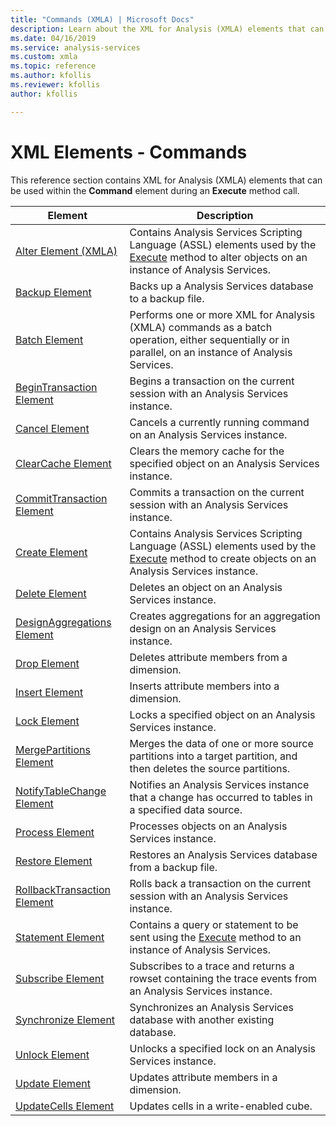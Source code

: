 ```yaml
---
title: "Commands (XMLA) | Microsoft Docs"
description: Learn about the XML for Analysis (XMLA) elements that can be used within the Command element during an Execute method call.
ms.date: 04/16/2019
ms.service: analysis-services
ms.custom: xmla
ms.topic: reference
ms.author: kfollis
ms.reviewer: kfollis
author: kfollis

---
```

# XML Elements - Commands

  This reference section contains XML for Analysis (XMLA) elements that can be used within the **Command** element during an **Execute** method call.  
  
|Element|Description|  
|-------------|-----------------|  
|[Alter Element (XMLA)](../xml-elements-commands/alter-element-xmla.md)|Contains Analysis Services Scripting Language (ASSL) elements used by the [Execute](../xml-elements-methods-execute.md) method to alter objects on an instance of Analysis Services.|  
|[Backup Element](../xml-elements-commands/backup-element-xmla.md)|Backs up a Analysis Services database to a backup file.|  
|[Batch Element](../xml-elements-commands/batch-element-xmla.md)|Performs one or more XML for Analysis (XMLA) commands as a batch operation, either sequentially or in parallel, on an instance of Analysis Services.|  
|[BeginTransaction Element](../xml-elements-commands/begintransaction-element-xmla.md)|Begins a transaction on the current session with an Analysis Services instance.|  
|[Cancel Element](../xml-elements-commands/cancel-element-xmla.md)|Cancels a currently running command on an Analysis Services instance.|  
|[ClearCache Element](../xml-elements-commands/clearcache-element-xmla.md)|Clears the memory cache for the specified object on an Analysis Services instance.|  
|[CommitTransaction Element](../xml-elements-commands/committransaction-element-xmla.md)|Commits a transaction on the current session with an Analysis Services instance.|  
|[Create Element](../xml-elements-commands/create-element-xmla.md)|Contains Analysis Services Scripting Language (ASSL) elements used by the [Execute](../xml-elements-methods-execute.md) method to create objects on an Analysis Services instance.|  
|[Delete Element](../xml-elements-commands/delete-element-xmla.md)|Deletes an object on an Analysis Services instance.|  
|[DesignAggregations Element](../xml-elements-commands/designaggregations-element-xmla.md)|Creates aggregations for an aggregation design on an Analysis Services instance.|  
|[Drop Element](../xml-elements-commands/drop-element-xmla.md)|Deletes attribute members from a dimension.|  
|[Insert Element](../xml-elements-commands/insert-element-xmla.md)|Inserts attribute members into a dimension.|  
|[Lock Element](../xml-elements-commands/lock-element-xmla.md)|Locks a specified object on an Analysis Services instance.|  
|[MergePartitions Element](../xml-elements-commands/mergepartitions-element-xmla.md)|Merges the data of one or more source partitions into a target partition, and then deletes the source partitions.|  
|[NotifyTableChange Element](../xml-elements-commands/notifytablechange-element-xmla.md)|Notifies an Analysis Services instance that a change has occurred to tables in a specified data source.|  
|[Process Element](../xml-elements-commands/process-element-xmla.md)|Processes objects on an Analysis Services instance.|  
|[Restore Element](../xml-elements-commands/restore-element-xmla.md)|Restores an Analysis Services database from a backup file.|  
|[RollbackTransaction Element](../xml-elements-commands/rollbacktransaction-element-xmla.md)|Rolls back a transaction on the current session with an Analysis Services instance.|  
|[Statement Element](../xml-elements-commands/statement-element-xmla.md)|Contains a query or statement to be sent using the [Execute](../xml-elements-methods-execute.md) method to an instance of Analysis Services.|  
|[Subscribe Element](../xml-elements-commands/subscribe-element-xmla.md)|Subscribes to a trace and returns a rowset containing the trace events from an Analysis Services instance.|  
|[Synchronize Element](../xml-elements-commands/synchronize-element-xmla.md)|Synchronizes an Analysis Services database with another existing database.|  
|[Unlock Element](../xml-elements-commands/unlock-element-xmla.md)|Unlocks a specified lock on an Analysis Services instance.|  
|[Update Element](../xml-elements-commands/update-element-xmla.md)|Updates attribute members in a dimension.|  
|[UpdateCells Element](../xml-elements-commands/updatecells-element-xmla.md)|Updates cells in a write-enabled cube.|  
  
  

